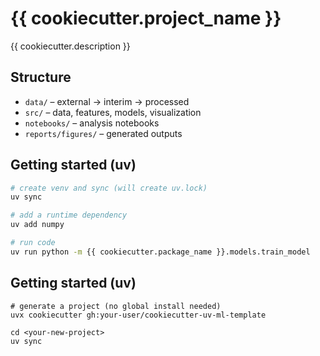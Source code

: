# {{ cookiecutter.project_name }}

{{ cookiecutter.description }}

## Structure
- `data/` – external → interim → processed
- `src/` – data, features, models, visualization
- `notebooks/` – analysis notebooks
- `reports/figures/` – generated outputs

## Getting started (uv)
```bash
# create venv and sync (will create uv.lock)
uv sync

# add a runtime dependency
uv add numpy

# run code
uv run python -m {{ cookiecutter.package_name }}.models.train_model
```

## Getting started (uv)
```code
# generate a project (no global install needed)
uvx cookiecutter gh:your-user/cookiecutter-uv-ml-template

cd <your-new-project>
uv sync
```
